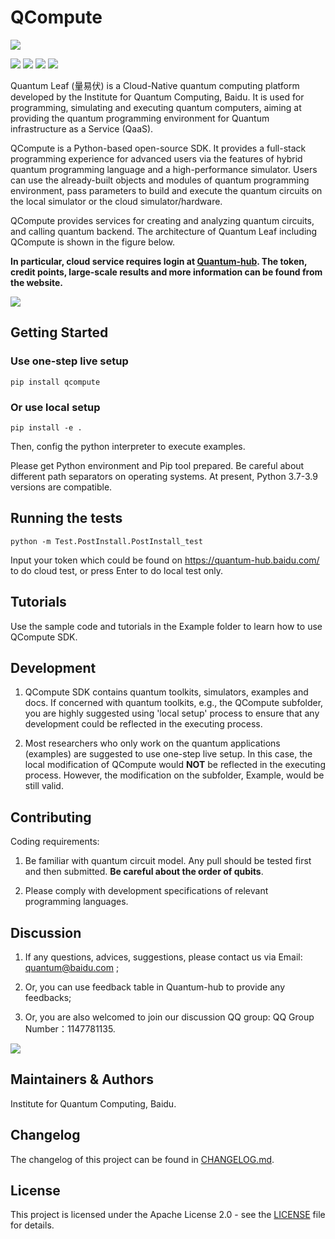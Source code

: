 # QCompute

![](https://release-data.cdn.bcebos.com/github-qleaf%2F%E9%87%8F%E6%98%93%E4%BC%8F%E5%9B%BE%E6%A0%87.png)

[![](https://img.shields.io/badge/license-Apache%202.0-green)](./LICENSE) [![](https://img.shields.io/badge/build-passing-green)]() ![](https://img.shields.io/badge/Python-3.7--3.9-blue) ![](https://img.shields.io/badge/release-v3.0.1-blue)

Quantum Leaf (量易伏) is a Cloud-Native quantum computing platform developed by the Institute for Quantum Computing, Baidu. It is used for programming, simulating and executing quantum computers, aiming at providing the quantum programming environment for Quantum infrastructure as a Service (QaaS).

QCompute is a Python-based open-source SDK. It provides a full-stack programming experience for advanced users via the features of hybrid quantum programming language and a high-performance simulator. Users can use the already-built objects and modules of quantum programming environment, pass parameters to build and execute the quantum circuits on the local simulator or the cloud simulator/hardware.

QCompute provides services for creating and analyzing quantum circuits, and calling quantum backend. The architecture of Quantum Leaf including QCompute is shown in the figure below.

**In particular, cloud service requires login at [Quantum-hub](https://quantum-hub.baidu.com). The token, credit points, large-scale results and more information can be found from the website.**

![](https://release-data.cdn.bcebos.com/qleaf/3.0.1/architecture_light.png)

## Getting Started

### Use one-step live setup

    pip install qcompute

### Or use local setup

    pip install -e .

Then, config the python interpreter to execute examples.

Please get Python environment and Pip tool prepared. Be careful about different path separators on operating systems. At present, Python 3.7-3.9 versions are compatible.

## Running the tests

    python -m Test.PostInstall.PostInstall_test

Input your token which could be found on https://quantum-hub.baidu.com/ to do cloud test, or press Enter to do local
test only.

## Tutorials

Use the sample code and tutorials in the Example folder to learn how to use QCompute SDK.

## Development

1. QCompute SDK contains quantum toolkits, simulators, examples and docs. If concerned with quantum toolkits, e.g., the QCompute subfolder, you are highly suggested using 'local setup' process to ensure that any development could be reflected in the executing process.

2. Most researchers who only work on the quantum applications (examples) are suggested to use one-step live setup. In this case, the local modification of QCompute would **NOT** be reflected in the executing process. However, the modification on the subfolder, Example, would be still valid.

## Contributing

Coding requirements:

1. Be familiar with quantum circuit model. Any pull should be tested first and then submitted. **Be careful about the order of qubits**.

2. Please comply with development specifications of relevant programming languages.

## Discussion

1. If any questions, advices, suggestions, please contact us via Email: quantum@baidu.com ;

2. Or, you can use feedback table in Quantum-hub to provide any feedbacks;

3. Or, you are also welcomed to join our discussion QQ group: QQ Group Number：1147781135.

![](https://release-data.cdn.bcebos.com/github-qleaf%2Fqrcode.png)

## Maintainers & Authors

Institute for Quantum Computing, Baidu.

## Changelog

The changelog of this project can be found in [CHANGELOG.md](https://github.com/baidu/QCompute/blob/master/CHANGELOG.md).

## License

This project is licensed under the Apache License 2.0 - see the [LICENSE](https://github.com/baidu/QCompute/blob/master/LICENSE) file for details.
